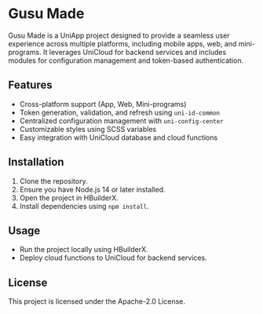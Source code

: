 # Gusu Made

Gusu Made is a UniApp project designed to provide a seamless user experience across multiple platforms, including mobile apps, web, and mini-programs. It leverages UniCloud for backend services and includes modules for configuration management and token-based authentication.

## Features
- Cross-platform support (App, Web, Mini-programs)
- Token generation, validation, and refresh using `uni-id-common`
- Centralized configuration management with `uni-config-center`
- Customizable styles using SCSS variables
- Easy integration with UniCloud database and cloud functions

## Installation
1. Clone the repository.
2. Ensure you have Node.js 14 or later installed.
3. Open the project in HBuilderX.
4. Install dependencies using `npm install`.

## Usage
- Run the project locally using HBuilderX.
- Deploy cloud functions to UniCloud for backend services.

## License
This project is licensed under the Apache-2.0 License.
